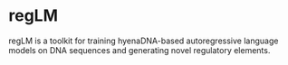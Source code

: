 # regLM

regLM is a toolkit for training hyenaDNA-based autoregressive language models on DNA sequences and generating novel regulatory elements.
